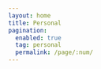 ```yaml
---
layout: home
title: Personal
pagination: 
  enabled: true
  tag: personal
  permalink: /page/:num/
---
```

